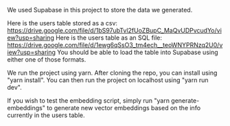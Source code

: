 We used Supabase in this project to store the data we generated.
  
  Here is the users table stored as a csv: https://drive.google.com/file/d/1bS97ubTvl2fUoZBupC_MaQvUDPvcudYo/view?usp=sharing
  Here is the users table as an SQL file: https://drive.google.com/file/d/1ewg6qSsO3_tm4ech__teoWNYPRNzq2U0/view?usp=sharing
You should be able to load the table into Supabase using either one of those formats.

We run the project using yarn. After cloning the repo, you can install using "yarn install". You can then run the project on localhost using "yarn run dev".

If you wish to test the embedding script, simply run "yarn generate-embeddings" to generate new vector embeddings based on the info currently in the users table.

